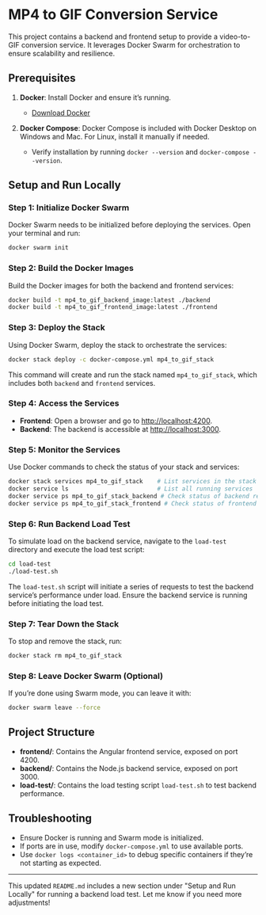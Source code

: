 # MP4 to GIF Conversion Service

This project contains a backend and frontend setup to provide a video-to-GIF conversion service. It leverages Docker Swarm for orchestration to ensure scalability and resilience.

## Prerequisites

1. **Docker**: Install Docker and ensure it’s running.
   - [Download Docker](https://docs.docker.com/get-docker/)

2. **Docker Compose**: Docker Compose is included with Docker Desktop on Windows and Mac. For Linux, install it manually if needed.
   - Verify installation by running `docker --version` and `docker-compose --version`.

## Setup and Run Locally

### Step 1: Initialize Docker Swarm

Docker Swarm needs to be initialized before deploying the services. Open your terminal and run:

```bash
docker swarm init
```

### Step 2: Build the Docker Images

Build the Docker images for both the backend and frontend services:

```bash
docker build -t mp4_to_gif_backend_image:latest ./backend
docker build -t mp4_to_gif_frontend_image:latest ./frontend
```

### Step 3: Deploy the Stack

Using Docker Swarm, deploy the stack to orchestrate the services:

```bash
docker stack deploy -c docker-compose.yml mp4_to_gif_stack
```

This command will create and run the stack named `mp4_to_gif_stack`, which includes both `backend` and `frontend` services.

### Step 4: Access the Services

- **Frontend**: Open a browser and go to [http://localhost:4200](http://localhost:4200).
- **Backend**: The backend is accessible at [http://localhost:3000](http://localhost:3000).

### Step 5: Monitor the Services

Use Docker commands to check the status of your stack and services:

```bash
docker stack services mp4_to_gif_stack    # List services in the stack
docker service ls                         # List all running services
docker service ps mp4_to_gif_stack_backend # Check status of backend replicas
docker service ps mp4_to_gif_stack_frontend # Check status of frontend replica
```

### Step 6: Run Backend Load Test

To simulate load on the backend service, navigate to the `load-test` directory and execute the load test script:

```bash
cd load-test
./load-test.sh
```

The `load-test.sh` script will initiate a series of requests to test the backend service’s performance under load. Ensure the backend service is running before initiating the load test.

### Step 7: Tear Down the Stack

To stop and remove the stack, run:

```bash
docker stack rm mp4_to_gif_stack
```

### Step 8: Leave Docker Swarm (Optional)

If you’re done using Swarm mode, you can leave it with:

```bash
docker swarm leave --force
```

## Project Structure

- **frontend/**: Contains the Angular frontend service, exposed on port 4200.
- **backend/**: Contains the Node.js backend service, exposed on port 3000.
- **load-test/**: Contains the load testing script `load-test.sh` to test backend performance.

## Troubleshooting

- Ensure Docker is running and Swarm mode is initialized.
- If ports are in use, modify `docker-compose.yml` to use available ports.
- Use `docker logs <container_id>` to debug specific containers if they’re not starting as expected.

---

This updated `README.md` includes a new section under "Setup and Run Locally" for running a backend load test. Let me know if you need more adjustments!
